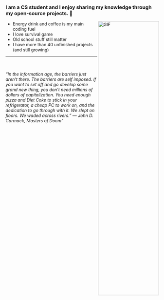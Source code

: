 ### I am a CS student and I enjoy sharing my knowledge through my open-source projects. 🫡

<img align="right" alt="GIF" src="https://miro.medium.com/v2/resize:fit:2562/1*MF_4jiT5Rgu3lkThl6-SqQ.gif" style="width: 200px; height: 900;" />

- Energy drink and coffee is my main coding fuel
- I love survival game
- Old school stuff still matter
- I have more than 40 unfinished projects (and still growing)
_______
<br> </br>
<i>“In the information age, the barriers just aren't there. The barriers are self imposed. If you want to set off and go develop some grand new thing, you don't need millions of dollars of capitalization. You need enough pizza and Diet Coke to stick in your refrigerator, a cheap PC to work on, and the dedication to go through with it. We slept on floors. We waded across rivers.” ― John D. Carmack, Masters of Doom"</i>
